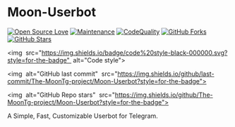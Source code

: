 # Moon-Userbot
[![Open Source Love](https://badges.frapsoft.com/os/v2/open-source.png?v=103)](https://github.com/The-MoonTg-project/Moon-Userbot)
[![Maintenance](https://img.shields.io/badge/Maintained%3F-Yes-green)](https://github.com/The-MoonTg-project/Moon-Userbot/graphs/commit-activity)
[![CodeQuality](https://img.shields.io/codacy/grade/a723cb464d5a4d25be3152b5d71de82d?color=blue&logo=codacy)](https://app.codacy.com/gh/The-MoonTg-project/Moon-Userbot/dashboard)
[![GitHub Forks](https://img.shields.io/github/forks/The-MoonTg-project/Moon-Userbot?&logo=github)](https://github.com/The-MoonTg-project/Moon-Userbot)
[![GitHub Stars](https://img.shields.io/github/stars/The-MoonTg-project/Moon-Userbot?&logo=github)](https://github.com/The-MoonTg-project/Moon-Userbot/stargazers)

<img  src="https://img.shields.io/badge/code%20style-black-000000.svg?style=for-the-badge"  alt="Code style">

<img  alt="GitHub last commit"  src="https://img.shields.io/github/last-commit/The-MoonTg-project/Moon-Userbot?style=for-the-badge">

<img  alt="GitHub Repo stars"  src="https://img.shields.io/github/The-MoonTg-project/Moon-Userbot?style=for-the-badge">


A Simple, Fast, Customizable Userbot for Telegram.